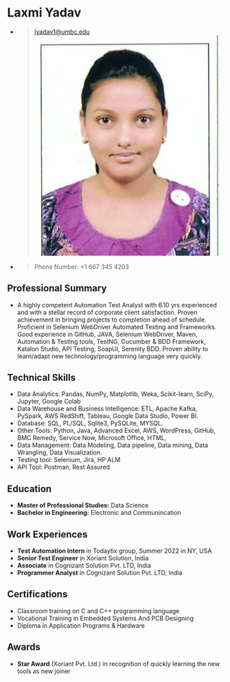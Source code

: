 # Laxmi Yadav
* > lyadav1@umbc.edu ![](Photo.jpg)
* > Phone Number: +1 667 345 4203

## Professional Summary
* A highly competent Automation Test Analyst  with 6.10 yrs experienced and with a stellar record of corporate client satisfaction. Proven achievement in bringing projects to completion ahead of schedule. Proficient in Selenium WebDriver Automated Testing and Frameworks. Good experience in GitHub, JAVA, Selenium WebDriver, Maven, Automation & Testing tools, TestNG, Cucumber & BDD Framework, Katalon Studio, API Testing, SoapUI, Serenity BDD. Proven ability to learn/adapt new technology/programming language very quickly.

## Technical Skills
  -	Data Analytics: Pandas, NumPy, Matplotlib, Weka, Scikit-learn, SciPy, Jupyter, Google Colab
  -	Data Warehouse and Business Intelligence: ETL, Apache Kafka, PySpark, AWS RedShift, Tableau, Google Data Studio, Power BI.
  -	Database: SQL, PL/SQL, Sqlite3, PySQLite, MYSQL.
  -	Other Tools: Python, Java, Advanced Excel, AWS, WordPress, GitHub, BMC Remedy, Service Now, Microsoft Office,   HTML,
  -	Data Management: Data Modeling, Data pipeline, Data mining, Data Wrangling, Data Visualization.
  -	Testing tool: Selenium, Jira, HP ALM
  -	API Tool: Postman, Rest Assured

## Education
* **Master of Professional Studies:** Data Science
* **Bachelor in Engineering:** Electronic and Communincation

## Work Experiences
 * **Test Automation Intern** in Todaytix group, Summer 2022 in NY, USA
 * **Senior Test Engineer** in Xoriant Solution, India
 * **Associate** in Cognizant Solution Pvt. LTD, India 
 * **Programmer Analyst** in Cognizant Solution Pvt. LTD, India

## Certifications
-	Classroom training on C and C++ programming language
-	Vocational Training in Embedded Systems And PCB Designing
-	Diploma in Application Programs & Hardware

## Awards
* **Star Award**  (Xoriant Pvt. Ltd.) in recognition of quickly learning the new tools as new joiner
